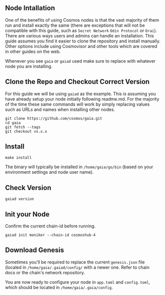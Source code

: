 ## Node Intallation  
One of the benefits of using Cosmos nodes is that the vast majority of them run and install exactly the same (there are exceptions that will not be compatible with this guide, such as `Secret Network` `Odin Protocol` or `Orai`). There are various ways users and admins can handle an installation. This guide assumes you find it easier to clone the repository and install manually. Other options include using Cosmovisor and other tools which are covered in other guides on the web.  
  
Whenever you see `gaia` or `gaiad` used make sure to replace with whatever node you are installing.  
  
## Clone the Repo and Checkout Correct Version  
For this guide we will be using `gaiad` as the example. This is assuming you have already setup your node initially following readme.md. For the majority of the time these same commands will work by simply replacing values such as URLs and names when installing other nodes.  
  
`git clone https://github.com/cosmos/gaia.git`  
`cd gaia`  
`git fetch --tags`  
`git checkout vx.x.x`  
  
## Install  
`make install`  

The binary will typically be installed in `/home/gaia/go/bin` (based on your environment settings and node user name).  
  
## Check Version  
`gaiad version`  

## Init your Node  
Confirm the current chain-id before running.  
  
`gaiad init moniker --chain-id cosmoshub-4`  

## Download Genesis  
Sometimes you'll be required to replace the current `genesis.json` file (localed in `/home/gaia/.gaiad/config/` with a newer one. Refer to chain docs or the chain's network repository.  
  
You are now ready to configure your node in `app.toml` and `config.toml`, which should be located in `/home/gaia/.gaia/config`.

